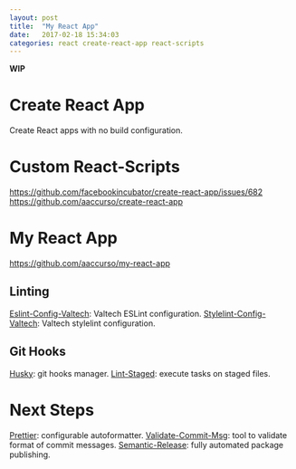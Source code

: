 ```yaml
---
layout: post
title:  "My React App"
date:   2017-02-18 15:34:03
categories: react create-react-app react-scripts
---
```


**WIP**

# Create React App

Create React apps with no build configuration.

# Custom React-Scripts

https://github.com/facebookincubator/create-react-app/issues/682
https://github.com/aaccurso/create-react-app

# My React App

https://github.com/aaccurso/my-react-app

## Linting

[Eslint-Config-Valtech](https://github.com/valtech-nyc/eslint-config-valtech): Valtech ESLint configuration.
[Stylelint-Config-Valtech](https://github.com/valtech-nyc/stylelint-config-valtech): Valtech stylelint configuration.

## Git Hooks

[Husky](https://github.com/typicode/husky): git hooks manager.
[Lint-Staged](https://github.com/okonet/lint-staged): execute tasks on staged files.

# Next Steps

[Prettier](https://github.com/prettier/prettier): configurable autoformatter.
[Validate-Commit-Msg](https://github.com/kentcdodds/validate-commit-msg): tool to validate format of commit messages.
[Semantic-Release](https://github.com/semantic-release/semantic-release): fully automated package publishing.
